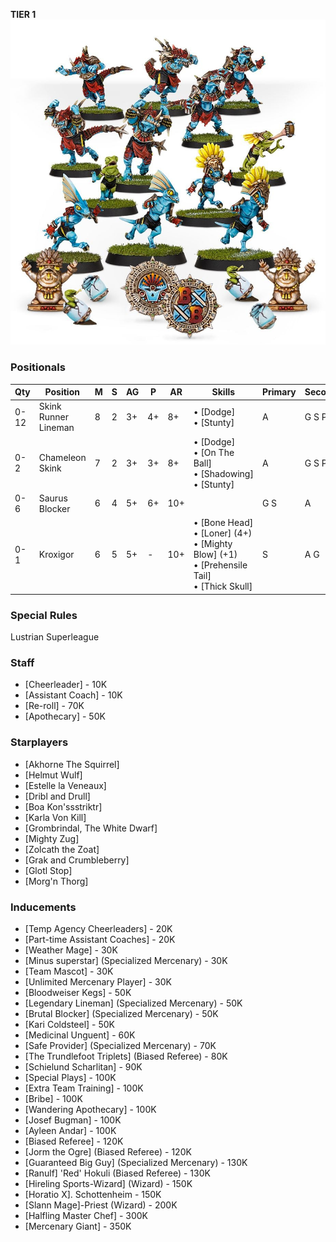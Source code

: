 ﻿**TIER 1**
![](../media/teams/BBS2LizardmenTeamLead.jpg)

### Positionals

| Qty  | Position             | M | S | AG | P  | AR  | Skills                                                                                                 | Primary | Secondary | Cost |
| ---- | -------------------- | - | - | -- | -- | --- | ------------------------------------------------------------------------------------------------------ | ------- | --------- | ---- |
| 0-12 | Skink Runner Lineman | 8 | 2 | 3+ | 4+ | 8+  | • [Dodge]<br /> • [Stunty]                                                                                 | A       | G S P     | 60K  |
| 0-2  | Chameleon Skink      | 7 | 2 | 3+ | 3+ | 8+  | • [Dodge]<br /> • [On The Ball] <br /> • [Shadowing] <br /> • [Stunty]                                           | A       | G S P     | 70K  |
| 0-6  | Saurus Blocker       | 6 | 4 | 5+ | 6+ | 10+ |                                                                                                        | G S     | A         | 85K  |
| 0-1  | Kroxigor             | 6 | 5 | 5+ | -  | 10+ | • [Bone Head]<br /> • [Loner] (4+) <br /> • [Mighty Blow] (+1) <br /> • [Prehensile Tail] <br /> • [Thick Skull] | S       | A G       | 140K |

### Special Rules

Lustrian Superleague

### Staff

* [Cheerleader] - 10K
* [Assistant Coach] - 10K
* [Re-roll] - 70K
* [Apothecary]  - 50K

### Starplayers

* [Akhorne The Squirrel]
* [Helmut Wulf]
* [Estelle la Veneaux]
* [Dribl and Drull]
* [Boa Kon'ssstriktr]
* [Karla Von Kill]
* [Grombrindal, The White Dwarf]
* [Mighty Zug]
* [Zolcath the Zoat]
* [Grak and Crumbleberry]
* [Glotl Stop]
* [Morg'n Thorg]

### Inducements

* [Temp Agency Cheerleaders] - 20K
* [Part-time Assistant Coaches] - 20K
* [Weather Mage] - 30K
* [Minus superstar] (Specialized Mercenary) - 30K
* [Team Mascot] - 30K
* [Unlimited Mercenary Player] - 30K
* [Bloodweiser Kegs] - 50K
* [Legendary Lineman] (Specialized Mercenary) - 50K
* [Brutal Blocker] (Specialized Mercenary) - 50K
* [Kari Coldsteel] - 50K
* [Medicinal Unguent] - 60K
* [Safe Provider] (Specialized Mercenary) - 70K
* [The Trundlefoot Triplets] (Biased Referee) - 80K
* [Schielund Scharlitan] - 90K
* [Special Plays] - 100K
* [Extra Team Training] - 100K
* [Bribe] - 100K
* [Wandering Apothecary] - 100K
* [Josef Bugman] - 100K
* [Ayleen Andar] - 100K
* [Biased Referee] - 120K
* [Jorm the Ogre] (Biased Referee) - 120K
* [Guaranteed Big Guy] (Specialized Mercenary) - 130K
* [Ranulf] 'Red' Hokuli (Biased Referee) - 130K
* [Hireling Sports-Wizard] (Wizard) - 150K
* [Horatio X]. Schottenheim - 150K
* [Slann Mage]-Priest (Wizard) - 200K
* [Halfling Master Chef] - 300K
* [Mercenary Giant] - 350K
